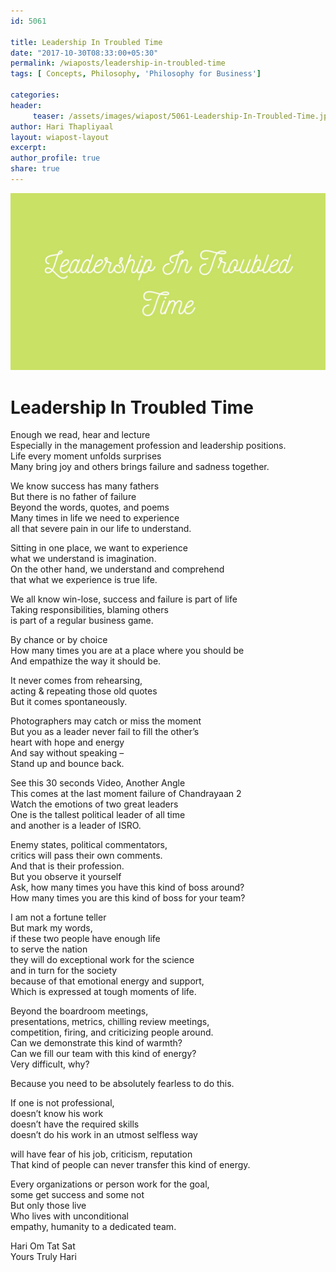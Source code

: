 ```yaml
--- 
id: 5061

title: Leadership In Troubled Time
date: "2017-10-30T08:33:00+05:30"
permalink: /wiaposts/leadership-in-troubled-time
tags: [ Concepts, Philosophy, 'Philosophy for Business']    

categories: 
header:
     teaser: /assets/images/wiapost/5061-Leadership-In-Troubled-Time.jpg
author: Hari Thapliyaal 
layout: wiapost-layout 
excerpt:  
author_profile: true 
share: true 
---
```


![Leadership In Troubled Time](/assets/images/wiapost/5061-Leadership-In-Troubled-Time.jpg)     
   
# Leadership In Troubled Time
   
Enough we read, hear and lecture     
Especially in the management profession and leadership positions.     
Life every moment unfolds surprises     
Many bring joy and others brings failure and sadness together.    
    
We know success has many fathers     
But there is no father of failure     
Beyond the words, quotes, and poems     
Many times in life we need to experience     
all that severe pain in our life to understand.    
    
Sitting in one place, we want to experience     
what we understand is imagination.     
On the other hand, we understand and comprehend     
that what we experience is true life.    
    
We all know win-lose, success and failure is part of life     
Taking responsibilities, blaming others     
is part of a regular business game.    
    
By chance or by choice     
How many times you are at a place where you should be     
And empathize the way it should be.    
    
It never comes from rehearsing,     
acting & repeating those old quotes     
But it comes spontaneously.    
    
Photographers may catch or miss the moment     
But you as a leader never fail to fill the other’s     
heart with hope and energy     
And say without speaking –     
Stand up and bounce back.    
    
See this 30 seconds Video, Another Angle     
This comes at the last moment failure of Chandrayaan 2     
Watch the emotions of two great leaders     
One is the tallest political leader of all time     
and another is a leader of ISRO.    
    
Enemy states, political commentators,     
critics will pass their own comments.     
And that is their profession.     
But you observe it yourself     
Ask, how many times you have this kind of boss around?     
How many times you are this kind of boss for your team?    
    
I am not a fortune teller     
But mark my words,     
if these two people have enough life     
to serve the nation     
they will do exceptional work for the science     
and in turn for the society     
because of that emotional energy and support,     
Which is expressed at tough moments of life.    
    
Beyond the boardroom meetings,     
presentations, metrics, chilling review meetings,     
competition, firing, and criticizing people around.     
Can we demonstrate this kind of warmth?     
Can we fill our team with this kind of energy?     
Very difficult, why?    
    
Because you need to be absolutely fearless to do this.    
    
If one is not professional,     
doesn’t know his work     
doesn’t have the required skills     
doesn’t do his work in an utmost selfless way    
    
will have fear of his job, criticism, reputation     
That kind of people can never transfer this kind of energy.    
    
Every organizations or person work for the goal,     
some get success and some not     
But only those live     
Who lives with unconditional     
empathy, humanity to a dedicated team.    
    
Hari Om Tat Sat     
Yours Truly Hari    
    
